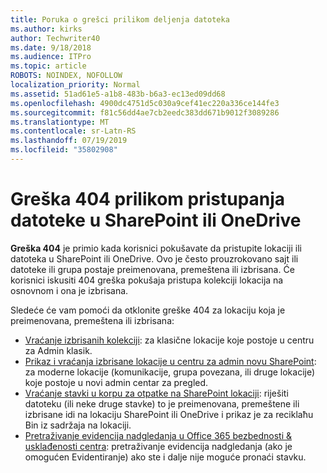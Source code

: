 ```yaml
---
title: Poruka o grešci prilikom deljenja datoteka
ms.author: kirks
author: Techwriter40
ms.date: 9/18/2018
ms.audience: ITPro
ms.topic: article
ROBOTS: NOINDEX, NOFOLLOW
localization_priority: Normal
ms.assetid: 51ad61e5-a1b8-483b-b6a3-ec13ed09dd68
ms.openlocfilehash: 4900dc4751d5c030a9cef41ec220a336ce144fe3
ms.sourcegitcommit: f81c56dd4ae7cb2eedc383dd671b9012f3089286
ms.translationtype: MT
ms.contentlocale: sr-Latn-RS
ms.lasthandoff: 07/19/2019
ms.locfileid: "35802908"
---
```

# <a name="error-404-when-accessing-files-in-sharepoint-or-onedrive"></a>Greška 404 prilikom pristupanja datoteke u SharePoint ili OneDrive

**Greška 404** je primio kada korisnici pokušavate da pristupite lokaciji ili datoteka u SharePoint ili OneDrive. Ovo je često prouzrokovano sajt ili datoteke ili grupa postaje preimenovana, premeštena ili izbrisana.
Će korisnici iskusiti 404 greška pokušaja pristupa kolekciji lokacija na osnovnom i ona je izbrisana.

Sledeće će vam pomoći da otklonite greške 404 za lokaciju koja je preimenovana, premeštena ili izbrisana:

- [Vraćanje izbrisanih kolekciji](https://docs.microsoft.com/sharepoint/restore-deleted-site-collection): za klasične lokacije koje postoje u centru za Admin klasik.
- [Prikaz i vraćanja izbrisane lokacije u centru za admin novu SharePoint](https://docs.microsoft.com/sharepoint/view-and-restore-deleted-sites-in-new-admin-center): za moderne lokacije (komunikacije, grupa povezana, ili druge lokacije) koje postoje u novi admin centar za pregled.
- [Vraćanje stavki u korpu za otpatke na SharePoint lokaciji](https://support.office.com/article/Restore-items-in-the-Recycle-Bin-of-a-SharePoint-site-6df466b6-55f2-4898-8d6e-c0dff851a0be): riješiti datoteku (ili neke druge stavke) to je preimenovana, premeštene ili izbrisane idi na lokaciju SharePoint ili OneDrive i prikaz je za reciklaћu Bin iz sadržaja na lokaciji.
- [Pretraživanje evidencija nadgledanja u Office 365 bezbednosti &amp; usklađenosti centra](https://support.office.com/client/search-the-audit-log-in-the-office-365-security-compliance-center-0d4d0f35-390b-4518-800e-0c7ec95e946c): pretraživanje evidencija nadgledanja (ako je omogućen Evidentiranje) ako ste i dalje nije moguće pronaći stavku.




    

